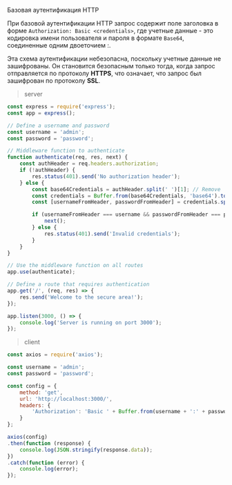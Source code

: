 Базовая аутентификация HTTP

При базовой аутентификации HTTP запрос содержит поле заголовка в форме `Authorization: Basic <credentials>`, где учетные данные - это кодировка имени пользователя и пароля в формате `Base64`, соединенные одним двоеточием :.

Эта схема аутентификации небезопасна, поскольку учетные данные не зашифрованы. Он становится безопасным только тогда, когда запрос отправляется по протоколу **HTTPS**, что означает, что запрос был зашифрован по протоколу **SSL**.

> server
```js
const express = require('express');
const app = express();

// Define a username and password
const username = 'admin';
const password = 'password';

// Middleware function to authenticate
function authenticate(req, res, next) {
    const authHeader = req.headers.authorization;
    if (!authHeader) {
        res.status(401).send('No authorization header');
    } else {
        const base64Credentials = authHeader.split(' ')[1]; // Remove 'Basic '
        const credentials = Buffer.from(base64Credentials, 'base64').toString('utf-8');
        const [usernameFromHeader, passwordFromHeader] = credentials.split(':');

        if (usernameFromHeader === username && passwordFromHeader === password) {
            next();
        } else {
            res.status(401).send('Invalid credentials');
        }
    }
}

// Use the middleware function on all routes
app.use(authenticate);

// Define a route that requires authentication
app.get('/', (req, res) => {
    res.send('Welcome to the secure area!');
});

app.listen(3000, () => {
    console.log('Server is running on port 3000');
});
```

> client
```js
const axios = require('axios');

const username = 'admin';
const password = 'password';

const config = {
    method: 'get',
    url: 'http://localhost:3000/',
    headers: {
        'Authorization': 'Basic ' + Buffer.from(username + ':' + password).toString('base64')
    }
};

axios(config)
.then(function (response) {
    console.log(JSON.stringify(response.data));
})
.catch(function (error) {
    console.log(error);
});
```